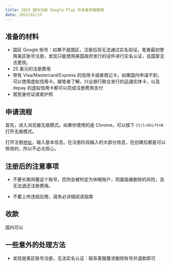 ```yaml
---
title: 2023 国内注册 Google Play 开发者终极教程
date: 2022/02/13
---
```


## 准备的材料

-   国区 Google 账号：如果不是国区，注册后将无法通过实名验证。笔者最初使用美区账号注册，发现只能使用美国政府发行的证件进行实名认证，且国家无法更改。
-   25 美元的注册费用
-   带有 Visa/Mastercard/Express 的信用卡或者借记卡。如果国内申请不到，可以使用虚拟信用卡。据笔者了解，兴业银行联合发行的运通实体卡，以及 depay 的虚拟信用卡都可以完成注册费用支付
-   居民身份证或者护照

## 申请流程

首先，进入浏览器无痕模式。如果你使用的是 Chrome，可以按下 `Ctrl+Shift+N` 打开无痕模式。

打开注册[地址]()，输入基本信息。在注册阶段输入的大部分信息，在创建后都是可以修改的，所以不必太担心。

## 注册后的注意事项

-   不要长期闲置这个账号，否则会被判定为休眠账户，而面临被删除的风险，且无法退还注册费用。

*   不要上传违规应用，请务必详细阅读指南

## 收款

国内可以

## 一些意外的处理方法

-   发现是美区账号注册，无法实名认证：联系客服要求删除账号并退款即可
